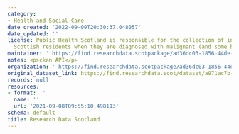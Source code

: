 ```yaml
---
category:
- Health and Social Care
date_created: '2022-09-09T20:30:37.048057'
date_updated: ''
license: Public Health Scotland is responsible for the collection of information on
  Scottish residents when they are diagnosed with malignant (and some benign) tumours.
maintainer: ' https://find.researchdata.scotpackage/ad36dc03-1856-44de-99b0-1af6f312d86b'
notes: <p>ckan API</p>
organization: ' https://find.researchdata.scotpackage/ad36dc03-1856-44de-99b0-1af6f312d86b'
original_dataset_link: https://find.researchdata.scot/dataset/a971ac7b-04e5-4bd5-8bfa-b456d5ed4dbf/resource/ad36dc03-1856-44de-99b0-1af6f312d86b/download/datadictionary.json
records: null
resources:
- format: ''
  name: ''
  url: '2021-09-08T09:55:10.498113'
schema: default
title: Research Data Scotland
---
```

